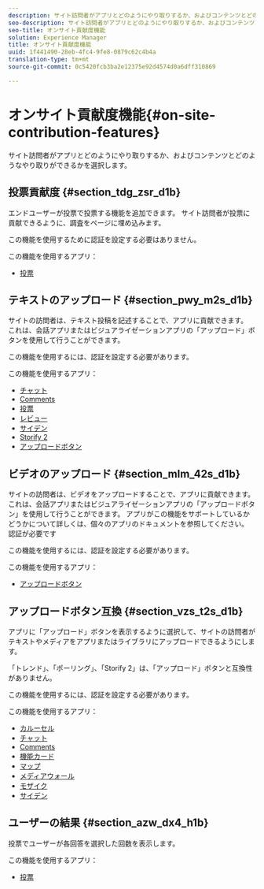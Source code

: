 ```yaml
---
description: サイト訪問者がアプリとどのようにやり取りするか、およびコンテンツとどのようなやり取りができるかを選択します。
seo-description: サイト訪問者がアプリとどのようにやり取りするか、およびコンテンツとどのようなやり取りができるかを選択します。
seo-title: オンサイト貢献度機能
solution: Experience Manager
title: オンサイト貢献度機能
uuid: 1f441490-28eb-4fc4-9fe8-0879c62c4b4a
translation-type: tm+mt
source-git-commit: 0c5420fcb3ba2e12375e92d4574d0a6dff310869

---
```



# オンサイト貢献度機能{#on-site-contribution-features}

サイト訪問者がアプリとどのようにやり取りするか、およびコンテンツとどのようなやり取りができるかを選択します。

## 投票貢献度 {#section_tdg_zsr_d1b}

エンドユーザーが投票で投票する機能を追加できます。 サイト訪問者が投票に貢献できるように、調査をページに埋め込みます。

この機能を使用するために認証を設定する必要はありません。

この機能を使用するアプリ：

* [投票](../c-about-apps/c-polls-app/c-polls-app.md#c_polls_app)

## テキストのアップロード {#section_pwy_m2s_d1b}

サイトの訪問者は、テキスト投稿を記述することで、アプリに貢献できます。 これは、会話アプリまたはビジュアライゼーションアプリの「アップロード」ボタンを使用して行うことができます。

この機能を使用するには、認証を設定する必要があります。

この機能を使用するアプリ：

* [チャット](../c-about-apps/c-chat-app/c-chat-app.md#c_chat_app)
* [Comments](/help/using/c-about-apps/c-comments/c-comments.md)
* [投票](../c-about-apps/c-polls-app/c-polls-app.md#c_polls_app)
* [レビュー](../c-about-apps/c-reviews-app/c-reviews-app.md#c_reviews_app)
* [サイデン](../c-about-apps/c-sidenotes-app/c-sidenotes-app.md#c_sidenotes_app)
* [Storify 2](../c-about-apps/c-storify2/c-storify2.md#c_storify2)
* [アップロードボタン](../c-about-apps/c-upload-button-app/c-upload-button-app.md#c_upload_button_app)

## ビデオのアップロード {#section_mlm_42s_d1b}

サイトの訪問者は、ビデオをアップロードすることで、アプリに貢献できます。 これは、会話アプリまたはビジュアライゼーションアプリの「アップロードボタン」を使用して行うことができます。 アプリがこの機能をサポートしているかどうかについて詳しくは、個々のアプリのドキュメントを参照してください。 認証が必要です

この機能を使用するには、認証を設定する必要があります。

この機能を使用するアプリ：

* [アップロードボタン](../c-about-apps/c-upload-button-app/c-upload-button-app.md#c_upload_button_app)

## アップロードボタン互換 {#section_vzs_t2s_d1b}

アプリに「アップロード」ボタンを表示するように選択して、サイトの訪問者がテキストやメディアをアプリまたはライブラリにアップロードできるようにします。

「トレンド」、「ポーリング」、「Storify 2」は、「アップロード」ボタンと互換性がありません。

この機能を使用するには、認証を設定する必要があります。

この機能を使用するアプリ：

* [カルーセル](../c-about-apps/c-carousel-app/c-carousel-app.md#c_carousel_app)
* [チャット](../c-about-apps/c-chat-app/c-chat-app.md#c_chat_app)
* [Comments](/help/using/c-about-apps/c-comments/c-comments.md)
* [機能カード](../c-about-apps/c-feature-card-app/c-feature-card-app.md#c_feature_card_app)
* [マップ](../c-about-apps/c-map-app/c-map-app.md#c_map_app)
* [メディアウォール](../c-about-apps/c-media-wall-app/c-media-wall-app.md#c_media_wall_app)
* [モザイク](../c-about-apps/c-mosaic-app/c-mosaic-app.md#c_mosaic_app)
* [サイデン](../c-about-apps/c-sidenotes-app/c-sidenotes-app.md#c_sidenotes_app)

## ユーザーの結果 {#section_azw_dx4_h1b}

投票でユーザーが各回答を選択した回数を表示します。

この機能を使用するアプリ：

* [投票](../c-about-apps/c-polls-app/c-polls-app.md#c_polls_app)

